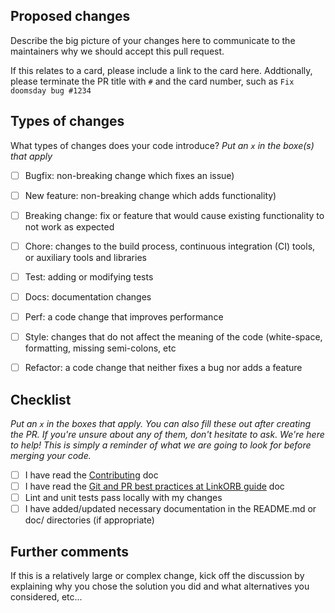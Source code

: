 ## Proposed changes

Describe the big picture of your changes here to communicate to the maintainers why we should accept this pull request.

If this relates to a card, please include a link to the card here. Addtionally, please terminate the PR title with `#` and the card number, such as `Fix doomsday bug #1234`

## Types of changes

What types of changes does your code introduce?
_Put an `x` in the boxe(s) that apply_

- [ ] Bugfix: non-breaking change which fixes an issue)
- [ ] New feature: non-breaking change which adds functionality)
- [ ] Breaking change: fix or feature that would cause existing functionality to not work as expected
- [ ] Chore: changes to the build process, continuous integration (CI) tools, or auxiliary tools and libraries
- [ ] Test: adding or modifying tests
- [ ] Docs: documentation changes
- [ ] Perf: a code change that improves performance
- [ ] Style: changes that do not affect the meaning of the code (white-space, formatting, missing semi-colons, etc
- [ ] Refactor: a code change that neither fixes a bug nor adds a feature


## Checklist

_Put an `x` in the boxes that apply. You can also fill these out after creating the PR. If you're unsure about any of them, don't hesitate to ask. We're here to help! This is simply a reminder of what we are going to look for before merging your code._

- [ ] I have read the [Contributing](https://github.com/linkorb/.github/blob/master/CONTRIBUTING.md) doc
- [ ] I have read the [Git and PR best practices at LinkORB guide](https://engineering.linkorb.com/topics/github-codespaces/articles/git-pr-practices/) doc
- [ ] Lint and unit tests pass locally with my changes
- [ ] I have added/updated necessary documentation in the README.md or doc/ directories (if appropriate)

## Further comments

If this is a relatively large or complex change, kick off the discussion by explaining why you chose the solution you did and what alternatives you considered, etc...
